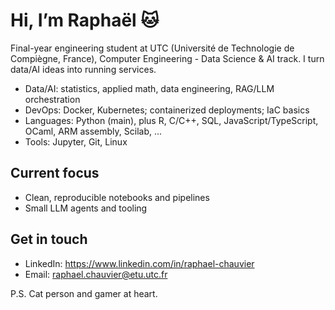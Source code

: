 # Hi, I’m Raphaël 🐱

Final-year engineering student at UTC (Université de Technologie de Compiègne, France), Computer Engineering - Data Science & AI track. I turn data/AI ideas into running services.

- Data/AI: statistics, applied math, data engineering, RAG/LLM orchestration
- DevOps: Docker, Kubernetes; containerized deployments; IaC basics
- Languages: Python (main), plus R, C/C++, SQL, JavaScript/TypeScript, OCaml, ARM assembly, Scilab, ...
- Tools: Jupyter, Git, Linux

## Current focus
- Clean, reproducible notebooks and pipelines
- Small LLM agents and tooling

## Get in touch
- LinkedIn: https://www.linkedin.com/in/raphael-chauvier
- Email: raphael.chauvier@etu.utc.fr

P.S. Cat person and gamer at heart.
